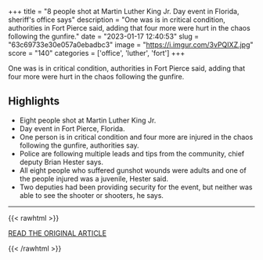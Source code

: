 +++
title = "8 people shot at Martin Luther King Jr. Day event in Florida, sheriff's office says"
description = "One was is in critical condition, authorities in Fort Pierce said, adding that four more were hurt in the chaos following the gunfire."
date = "2023-01-17 12:40:53"
slug = "63c69733e30e057a0ebadbc3"
image = "https://i.imgur.com/3vPQIXZ.jpg"
score = "140"
categories = ['office', 'luther', 'fort']
+++

One was is in critical condition, authorities in Fort Pierce said, adding that four more were hurt in the chaos following the gunfire.

## Highlights

- Eight people shot at Martin Luther King Jr.
- Day event in Fort Pierce, Florida.
- One person is in critical condition and four more are injured in the chaos following the gunfire, authorities say.
- Police are following multiple leads and tips from the community, chief deputy Brian Hester says.
- All eight people who suffered gunshot wounds were adults and one of the people injured was a juvenile, Hester said.
- Two deputies had been providing security for the event, but neither was able to see the shooter or shooters, he says.

---

{{< rawhtml >}}
  <p class="article-category">
    <a target="_blank" href="https://www.cbsnews.com/news/shooting-fort-pierce-florida-martin-luther-king-jr-day-event/">READ THE ORIGINAL ARTICLE</a>
  </p>
{{< /rawhtml >}}
